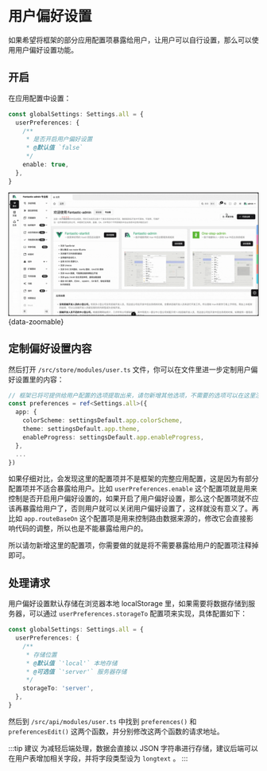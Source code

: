 # 用户偏好设置 <Badge type="pro" text="专业版" />

如果希望将框架的部分应用配置项暴露给用户，让用户可以自行设置，那么可以使用用户偏好设置功能。

## 开启

在应用配置中设置：

```ts {2-8}
const globalSettings: Settings.all = {
  userPreferences: {
    /**
     * 是否开启用户偏好设置
     * @默认值 `false`
     */
    enable: true,
  },
}
```

![](/preferences.gif){data-zoomable}

## 定制偏好设置内容

然后打开 `/src/store/modules/user.ts` 文件，你可以在文件里进一步定制用户偏好设置里的内容：

```ts
// 框架已将可提供给用户配置的选项提取出来，请勿新增其他选项，不需要的选项可以在这里注释掉
const preferences = ref<Settings.all>({
  app: {
    colorScheme: settingsDefault.app.colorScheme,
    theme: settingsDefault.app.theme,
    enableProgress: settingsDefault.app.enableProgress,
  },
  ...
})
```

如果仔细对比，会发现这里的配置项并不是框架的完整应用配置，这是因为有部分配置项并不适合暴露给用户。比如 `userPreferences.enable` 这个配置项就是用来控制是否开启用户偏好设置的，如果开启了用户偏好设置，那么这个配置项就不应该再暴露给用户了，否则用户就可以关闭用户偏好设置了，这样就没有意义了。再比如 `app.routeBaseOn` 这个配置项是用来控制路由数据来源的，修改它会直接影响代码的调整，所以也是不能暴露给用户的。

所以请勿新增这里的配置项，你需要做的就是将不需要暴露给用户的配置项注释掉即可。

## 处理请求

用户偏好设置默认存储在浏览器本地 localStorage 里，如果需要将数据存储到服务器，可以通过 `userPreferences.storageTo` 配置项来实现，具体配置如下：

```ts {2-9}
const globalSettings: Settings.all = {
  userPreferences: {
    /**
     * 存储位置
     * @默认值 `'local'` 本地存储
     * @可选值 `'server'` 服务器存储
     */
    storageTo: 'server',
  },
}
```

然后到 `/src/api/modules/user.ts` 中找到 `preferences()` 和 `preferencesEdit()` 这两个函数，并分别修改这两个函数的请求地址。

:::tip 建议
为减轻后端处理，数据会直接以 JSON 字符串进行存储，建议后端可以在用户表增加相关字段，并将字段类型设为 `longtext` 。
:::
